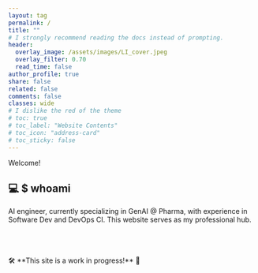 ```yaml
---
layout: tag
permalink: /
title: ""
# I strongly recommend reading the docs instead of prompting.
header:
  overlay_image: /assets/images/LI_cover.jpeg
  overlay_filter: 0.70
  read_time: false
author_profile: true
share: false
related: false
comments: false
classes: wide
# I dislike the red of the theme
# toc: true
# toc_label: "Website Contents"
# toc_icon: "address-card"
# toc_sticky: false
---
```


Welcome!

## 💻 $ whoami

AI engineer, currently specializing in GenAI @ Pharma,
with experience in Software Dev and DevOps CI.
This website serves as my professional hub.

<br>
<br>
<br>
🛠 **This site is a work in progress!** 🚀

